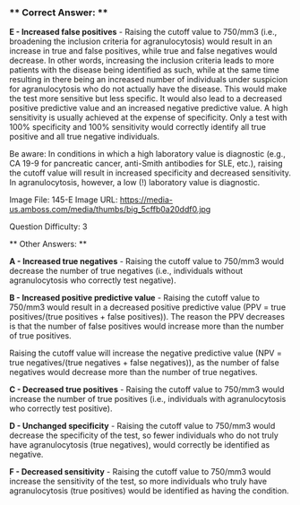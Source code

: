 ### ** Correct Answer: **

**E - Increased false positives** - Raising the cutoff value to 750/mm3 (i.e., broadening the inclusion criteria for agranulocytosis) would result in an increase in true and false positives, while true and false negatives would decrease. In other words, increasing the inclusion criteria leads to more patients with the disease being identified as such, while at the same time resulting in there being an increased number of individuals under suspicion for agranulocytosis who do not actually have the disease. This would make the test more sensitive but less specific. It would also lead to a decreased positive predictive value and an increased negative predictive value. A high sensitivity is usually achieved at the expense of specificity. Only a test with 100% specificity and 100% sensitivity would correctly identify all true positive and all true negative individuals.

Be aware: In conditions in which a high laboratory value is diagnostic (e.g., CA 19-9 for pancreatic cancer, anti-Smith antibodies for SLE, etc.), raising the cutoff value will result in increased specificity and decreased sensitivity. In agranulocytosis, however, a low (!) laboratory value is diagnostic.

Image File: 145-E
Image URL: https://media-us.amboss.com/media/thumbs/big_5cffb0a20ddf0.jpg

Question Difficulty: 3

** Other Answers: **

**A - Increased true negatives** - Raising the cutoff value to 750/mm3 would decrease the number of true negatives (i.e., individuals without agranulocytosis who correctly test negative).

**B - Increased positive predictive value** - Raising the cutoff value to 750/mm3 would result in a decreased positive predictive value (PPV = true positives/(true positives + false positives)). The reason the PPV decreases is that the number of false positives would increase more than the number of true positives.

Raising the cutoff value will increase the negative predictive value (NPV = true negatives/(true negatives + false negatives)), as the number of false negatives would decrease more than the number of true negatives.

**C - Decreased true positives** - Raising the cutoff value to 750/mm3 would increase the number of true positives (i.e., individuals with agranulocytosis who correctly test positive).

**D - Unchanged specificity** - Raising the cutoff value to 750/mm3 would decrease the specificity of the test, so fewer individuals who do not truly have agranulocytosis (true negatives), would correctly be identified as negative.

**F - Decreased sensitivity** - Raising the cutoff value to 750/mm3 would increase the sensitivity of the test, so more individuals who truly have agranulocytosis (true positives) would be identified as having the condition.

